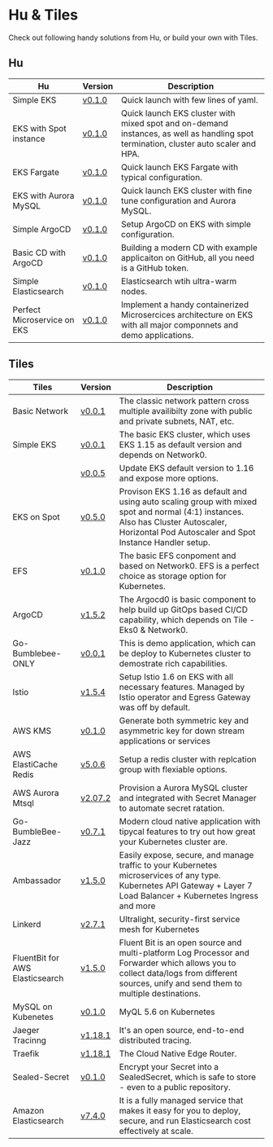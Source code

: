 # Hu & Tiles

Check out following handy solutions from Hu, or build your own with Tiles.

## Hu

|        Hu    | Version | Description      |
|-----------------|---------|------------------|
| Simple EKS| [v0.1.0](./repo/hu/eks-simple.yaml)| Quick launch with few lines of yaml.|
| EKS with Spot instance| [v0.1.0](./repo/hu/eks-spot-simple.yaml)| Quick launch EKS cluster with mixed spot and on-demand instances, as well as handling spot termination, cluster auto scaler and HPA. |
| EKS Fargate| [v0.1.0](./repo/hu/eks-fargate-simple.yaml)| Quick launch EKS Fargate with typical configuration. |
| EKS with Aurora MySQL| [v0.1.0](./repo/hu/eks-fargate-simple.yaml)| Quick launch EKS cluster with fine tune configuration and Aurora MySQL. |
| Simple ArgoCD | [v0.1.0](./repo/hu/argocd-simple.yaml) | Setup ArgoCD on EKS with simple configuration.|
| Basic CD with ArgoCD | [v0.1.0](./repo/hu/argocd-with-app.yaml) | Building a modern CD with example applicaiton on GitHub, all you need is a GitHub token.|
| Simple Elasticsearch | [v0.1.0](./repo/hu/elasticsearch-simple.yaml) | Elasticsearch wtih ultra-warm nodes.|
| Perfect Microservice on EKS | [v0.1.0](./repo/hu/09-microservice-all-in-one.yaml) |  Implement a handy containerized Microsercices architecture on EKS with all major componnets and demo applications. |


## Tiles

|        Tiles    | Version | Description      |
|-----------------|---------|------------------|
| Basic Network | [v0.0.1](./repo/tile/network0/0.0.1)  | The classic network pattern cross multiple availibilty zone with public and private subnets, NAT, etc. |
| Simple EKS| [v0.0.1](./repo/tile/eks0/0.0.1)| The basic EKS cluster, which uses EKS 1.15 as default version and depends on Network0. |
| | [v0.0.5](./repo/tile/eks0/0.0.5)| Update EKS default version to 1.16 and expose more options. |
| EKS on Spot | [v0.5.0](./repo/tile/eks-with-spot/0.5.0)| Provison EKS 1.16 as default and using auto scaling group with mixed spot and normal (4:1) instances. Also has Cluster Autoscaler, Horizontal Pod Autoscaler and Spot Instance Handler setup. |
|EFS | [v0.1.0](./repo/tile/efs/0.1.0)|The basic EFS conpoment and based on Network0. EFS is a perfect choice as storage option for Kubernetes. |
|ArgoCD | [v1.5.2](./repo/tile/argocd0/1.5.2)|The Argocd0 is basic component to help build up GitOps based CI/CD capability, which depends on Tile - Eks0 & Network0.|
|Go-Bumblebee-ONLY| [v0.0.1](./repo/tile/go-bumblebee-only/0.0.1) | This is demo application, which can be deploy to Kubernetes cluster to demostrate rich capabilities.|
|Istio | [v1.5.4](./repo/tile/istio0/1.5.4) | Setup Istio 1.6 on EKS with all necessary features. Managed by Istio operator and Egress Gateway was off by default. |
|AWS KMS | [v0.1.0](./repo/tile/aws-kms-keygenerator/0.1.0) | Generate both symmetric key and asymmetric key for down stream applications or services |
|AWS ElastiCache Redis | [v5.0.6](./repo/tile/aws-elasticache-redis/5.0.6) | Setup a redis cluster with replcation group with flexiable options. |
|AWS Aurora Mtsql | [v2.07.2](./repo/tile/aws-aurora-mysql/2.07.2) | Provision a Aurora MySQL cluster and integrated with Secret Manager to automate secret ratation. |
| Go-BumbleBee-Jazz | [v0.7.1](./repo/tile/go-bumblebee-jazz/0.7.1) | Modern cloud native application with tipycal features to try out how great your Kubernetes cluster are.|
| Ambassador | [v1.5.0](./repo/tile/ambassador/1.5.0) | Easily expose, secure, and manage traffic to your Kubernetes microservices of any type. Kubernetes API Gateway + Layer 7 Load Balancer + Kubernetes Ingress and more|
| Linkerd | [v2.7.1](./repo/tile/linkerd/2.7.1) | Ultralight, security-first service mesh for Kubernetes|
| FluentBit for AWS Elasticsearch | [v1.5.0](./repo/tile/fluentbit-for-aes/1.5.0) | Fluent Bit is an open source and multi-platform Log Processor and Forwarder which allows you to collect data/logs from different sources, unify and send them to multiple destinations.|
| MySQL on Kubenetes | [v0.1.0](./repo/tile/mysql-k8s/0.1.0) | MyQL 5.6 on Kubernetes |
| Jaeger Tracinng | [v1.18.1](./repo/tile/jaeger-tracing/1.18.1) | It's an open source, end-to-end distributed tracing. |
| Traefik | [v1.18.1](./repo/tile/traefik/2.2.1) | The Cloud Native Edge Router. |
| Sealed-Secret | [v0.1.0](./repo/tile/sealedsecret-with-existing-eks/0.1.0) | Encrypt your Secret into a SealedSecret, which is safe to store - even to a public repository. |
| Amazon Elasticsearch | [v7.4.0](./repo/tile/aws-elasticsearch/7.4.0) |  It is a fully managed service that makes it easy for you to deploy, secure, and run Elasticsearch cost effectively at scale. |
